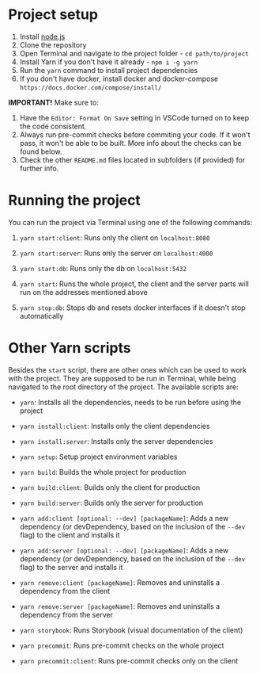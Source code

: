 # Project setup

1.  Install [node.js](https://nodejs.org/en/)
2.  Clone the repository
3.  Open Terminal and navigate to the project folder - `cd path/to/project`
4.  Install Yarn if you don't have it already - `npm i -g yarn`
5.  Run the `yarn` command to install project dependencies
6.  If you don't have docker, install docker and docker-compose `https://docs.docker.com/compose/install/`

**IMPORTANT!** Make sure to:

1.  Have the `Editor: Format On Save` setting in VSCode turned on to keep the code consistent.
2.  Always run pre-commit checks before commiting your code. If it won't pass, it won't be able to be built. More info about the checks can be found below.
3.  Check the other `README.md` files located in subfolders (if provided) for further info.

# Running the project

You can run the project via Terminal using one of the following commands:

1.  `yarn start:client`: Runs only the client on `localhost:8080`
2.  `yarn start:server`: Runs only the server on `localhost:4000`
3.  `yarn start:db`: Runs only the db on `localhost:5432`
4.  `yarn start`: Runs the whole project, the client and the server parts will run on the addresses mentioned above

5.  `yarn stop:db`: Stops db and resets docker interfaces if it doesn't stop automatically

# Other Yarn scripts

Besides the `start` script, there are other ones which can be used to work with the project. They are supposed to be run in Terminal, while being navigated to the root directory of the project. The available scripts are:

- `yarn`: Installs all the dependencies, needs to be run before using the project
- `yarn install:client`: Installs only the client dependencies
- `yarn install:server`: Installs only the server dependencies

- `yarn setup`: Setup project environment variables

- `yarn build`: Builds the whole project for production
- `yarn build:client`: Builds only the client for production
- `yarn build:server`: Builds only the server for production

- `yarn add:client [optional: --dev] [packageName]`: Adds a new dependency (or devDependency, based on the inclusion of the `--dev` flag) to the client and installs it
- `yarn add:server [optional: --dev] [packageName]`: Adds a new dependency (or devDependency, based on the inclusion of the `--dev` flag) to the server and installs it

- `yarn remove:client [packageName]`: Removes and uninstalls a dependency from the client
- `yarn remove:server [packageName]`: Removes and uninstalls a dependency from the server

- `yarn storybook`: Runs Storybook (visual documentation of the client)

- `yarn precommit`: Runs pre-commit checks on the whole project
- `yarn precommit:client`: Runs pre-commit checks only on the client
